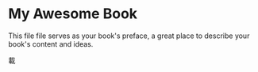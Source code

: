 # My Awesome Book

This file file serves as your book's preface, a great place to describe your book's content and ideas.



載

